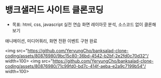 # 뱅크샐러드 사이트 클론코딩

+ 목표: html, css, javascript 실전 연습
  화면 레이아웃 분석, 소스코드 없이 클론해보기

애니메이션, 미디어쿼리, 화면 전환 이벤트 구현 완료

<img src="https://github.com/YeryungCho/banksalad-clone-coding/assets/80876980/9bc15c80-36bd-4542-b2bf-2e2fd0c70d32"/ width=100>
<img src="https://github.com/YeryungCho/banksalad-clone-coding/assets/80876980/71c99fd0-bd7c-414f-aeba-e2a9c7199b54"/ width=100>
